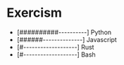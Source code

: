 # Exercism

-   [##########----------] Python 
-   [######--------------] Javascript
-   [#-------------------] Rust
-   [#-------------------] Bash
